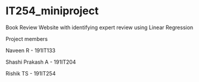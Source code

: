 # IT254_miniproject
Book Review Website with identifying expert review using Linear Regression

Project members 

Naveen R - 191IT133

Shashi Prakash A - 191IT204

Rishik TS  - 191IT254
